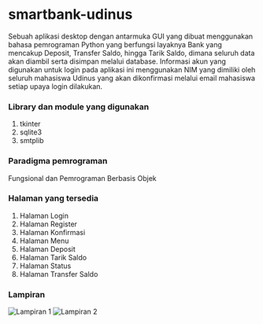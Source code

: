 # smartbank-udinus
Sebuah aplikasi desktop dengan antarmuka GUI yang dibuat menggunakan bahasa pemrograman Python yang berfungsi layaknya Bank yang mencakup Deposit, Transfer Saldo, hingga Tarik Saldo, dimana seluruh data akan diambil serta disimpan melalui database. Informasi akun yang digunakan untuk login pada aplikasi ini menggunakan NIM yang dimiliki oleh seluruh mahasiswa Udinus yang akan dikonfirmasi melalui email mahasiswa setiap upaya login dilakukan.

### Library dan module yang digunakan
1. tkinter
2. sqlite3
3. smtplib

### Paradigma pemrograman
Fungsional dan Pemrograman Berbasis Objek

### Halaman yang tersedia
1. Halaman Login
2. Halaman Register
3. Halaman Konfirmasi
4. Halaman Menu
5. Halaman Deposit
6. Halaman Tarik Saldo
7. Halaman Status
8. Halaman Transfer Saldo

### Lampiran
![Lampiran 1](https://drive.google.com/uc?export=download&id=1rZwGgI2TOwXjQWJD9RYMQsPWaeQTN2Ip)
![Lampiran 2](https://drive.google.com/uc?export=download&id=1KaML00wu2-92ufQeL8x3K1YsDp-cF-Ga)
